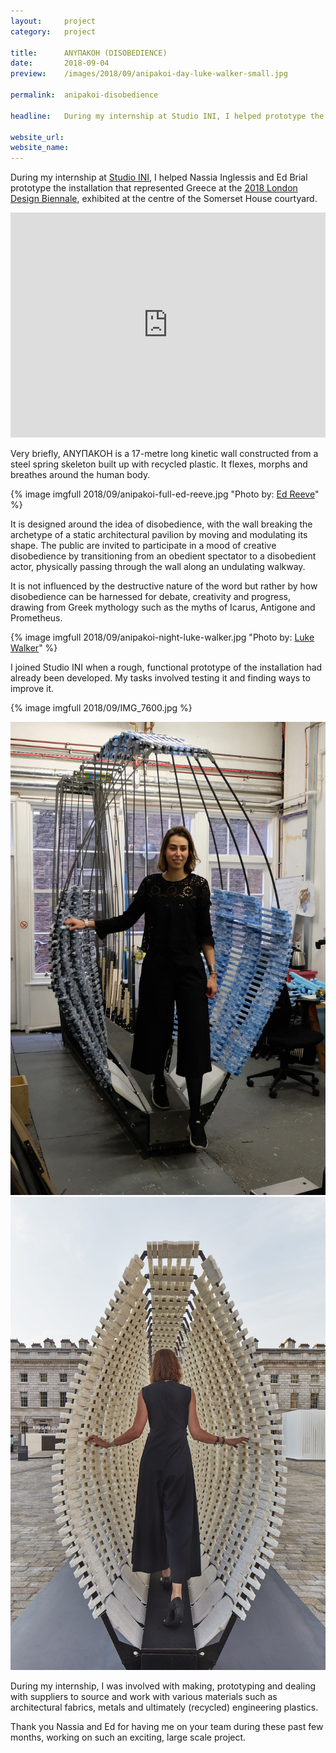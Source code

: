 ```yaml
---
layout:     project
category:   project

title:      ΑΝΥΠΑΚΟΗ (DISOBEDIENCE)
date:       2018-09-04
preview:    /images/2018/09/anipakoi-day-luke-walker-small.jpg

permalink:  anipakoi-disobedience

headline:   During my internship at Studio INI, I helped prototype the installation that represented Greece at the 2018 London Design Biennale, at Somerset House.

website_url:	
website_name:	
---
```

During my internship at <a href="http://www.nassia-inglessis.com">Studio INI</a>, I helped Nassia Inglessis and Ed Brial prototype the installation that represented Greece at the <a href="http://www.londondesignbiennale.com">2018 London Design Biennale</a>, exhibited at the centre of the Somerset House courtyard.

<iframe src="https://player.vimeo.com/video/286988358?title=0&byline=0&portrait=0" width="100%" height="360" frameborder="0" webkitallowfullscreen mozallowfullscreen allowfullscreen class="imgbleed"></iframe>

Very briefly, ΑΝΥΠΑΚΟΗ is a 17-metre long kinetic wall constructed from a steel spring skeleton built up with recycled plastic. It flexes, morphs and breathes around the human body.

{% image imgfull 2018/09/anipakoi-full-ed-reeve.jpg "Photo by: [Ed Reeve](http://www.editphoto.net/)" %}

It is designed around the idea of disobedience, with the wall breaking the archetype of a static architectural pavilion by moving and modulating its shape. The public are invited to participate in a mood of creative disobedience by transitioning from an obedient spectator to a disobedient actor, physically passing through the wall along an undulating walkway.

It is not influenced by the destructive nature of the word but rather by how disobedience can be harnessed for debate, creativity and progress, drawing from Greek mythology such as the myths of Icarus, Antigone and Prometheus.

{% image imgfull 2018/09/anipakoi-night-luke-walker.jpg "Photo by: [Luke Walker](http://lukeandrewwalker.com/)" %}

I joined Studio INI when a rough, functional prototype of the installation had already been developed. My tasks involved testing it and finding ways to improve it.

{% image imgfull 2018/09/IMG_7600.jpg %}

<div class="images-2x2">
    <a href="/images/2018/09/behindthescenes2.jpg">
        <img src="/images/2018/09/behindthescenes2.jpg">
    </a>
    <a href="/images/2018/09/anipakoi-nassia-ed-reeve.jpg">
        <img src="/images/2018/09/anipakoi-nassia-ed-reeve.jpg">
    </a>
</div>

During my internship, I was involved with making, prototyping and dealing with suppliers to source and work with various materials such as architectural fabrics, metals and ultimately (recycled) engineering plastics.

Thank you Nassia and Ed for having me on your team during these past few months, working on such an exciting, large scale project.